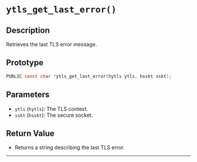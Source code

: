 # `ytls_get_last_error()`

## Description
Retrieves the last TLS error message.

## Prototype
```c
PUBLIC const char *ytls_get_last_error(hytls ytls, hsskt sskt);
```

## Parameters
- `ytls` (`hytls`): The TLS context.
- `sskt` (`hsskt`): The secure socket.

## Return Value
- Returns a string describing the last TLS error.

---
